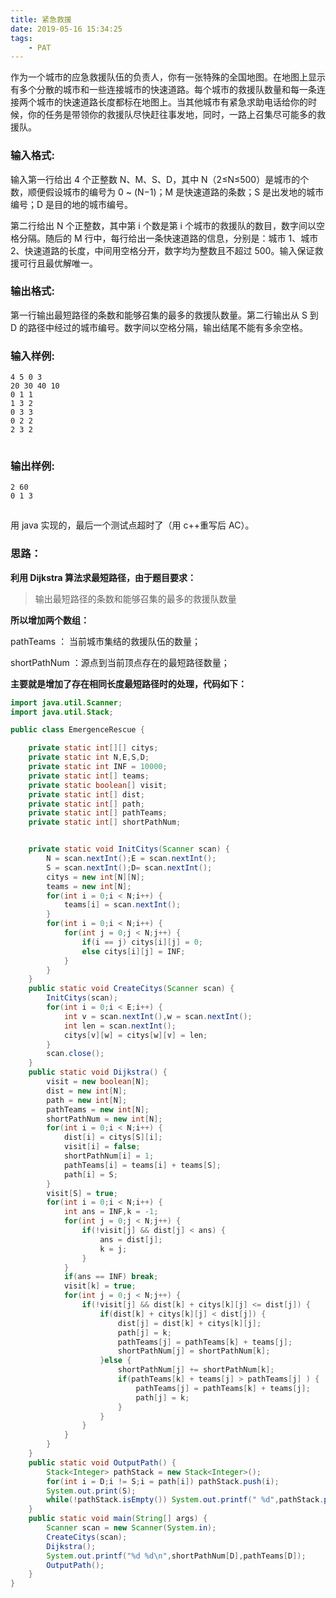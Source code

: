 ```yaml
---
title: 紧急救援
date: 2019-05-16 15:34:25
tags: 
	- PAT
---
```


作为一个城市的应急救援队伍的负责人，你有一张特殊的全国地图。在地图上显示有多个分散的城市和一些连接城市的快速道路。每个城市的救援队数量和每一条连接两个城市的快速道路长度都标在地图上。当其他城市有紧急求助电话给你的时候，你的任务是带领你的救援队尽快赶往事发地，同时，一路上召集尽可能多的救援队。

<!-- more -->

### 输入格式:

输入第一行给出 4 个正整数 N、M、S、D，其中 N（2≤N≤500）是城市的个数，顺便假设城市的编号为 0 ~ (N−1)；M 是快速道路的条数；S 是出发地的城市编号；D 是目的地的城市编号。

第二行给出 N 个正整数，其中第 i 个数是第 i 个城市的救援队的数目，数字间以空格分隔。随后的 M 行中，每行给出一条快速道路的信息，分别是：城市 1、城市 2、快速道路的长度，中间用空格分开，数字均为整数且不超过 500。输入保证救援可行且最优解唯一。

### 输出格式:

第一行输出最短路径的条数和能够召集的最多的救援队数量。第二行输出从 S 到 D 的路径中经过的城市编号。数字间以空格分隔，输出结尾不能有多余空格。

### 输入样例:

```
4 5 0 3
20 30 40 10
0 1 1
1 3 2
0 3 3
0 2 2
2 3 2
```

![点击并拖拽以移动](data:image/gif;base64,R0lGODlhAQABAPABAP///wAAACH5BAEKAAAALAAAAAABAAEAAAICRAEAOw==)

### 输出样例:

```
2 60
0 1 3
```

![点击并拖拽以移动](data:image/gif;base64,R0lGODlhAQABAPABAP///wAAACH5BAEKAAAALAAAAAABAAEAAAICRAEAOw==)

用 java 实现的，最后一个测试点超时了（用 c++重写后 AC）。

### **思路：**

**利用 Dijkstra 算法求最短路径，由于题目要求：**

> 输出最短路径的条数和能够召集的最多的救援队数量

**所以增加两个数组：**

pathTeams ： 当前城市集结的救援队伍的数量；

shortPathNum ：源点到当前顶点存在的最短路径数量；

**主要就是增加了存在相同长度最短路径时的处理，代码如下：**

```java
import java.util.Scanner;
import java.util.Stack;

public class EmergenceRescue {

	private static int[][] citys;
	private static int N,E,S,D;
	private static int INF = 10000;
	private static int[] teams;
	private static boolean[] visit;
	private static int[] dist;
	private static int[] path;
	private static int[] pathTeams;
	private static int[] shortPathNum;


	private static void InitCitys(Scanner scan) {
		N = scan.nextInt();E = scan.nextInt();
		S = scan.nextInt();D= scan.nextInt();
		citys = new int[N][N];
		teams = new int[N];
		for(int i = 0;i < N;i++) {
			teams[i] = scan.nextInt();
		}
		for(int i = 0;i < N;i++) {
			for(int j = 0;j < N;j++) {
				if(i == j) citys[i][j] = 0;
				else citys[i][j] = INF;
			}
		}
	}
	public static void CreateCitys(Scanner scan) {
		InitCitys(scan);
		for(int i = 0;i < E;i++) {
			int v = scan.nextInt(),w = scan.nextInt();
			int len = scan.nextInt();
			citys[v][w] = citys[w][v] = len;
		}
		scan.close();
	}
	public static void Dijkstra() {
		visit = new boolean[N];
		dist = new int[N];
		path = new int[N];
		pathTeams = new int[N];
		shortPathNum = new int[N];
		for(int i = 0;i < N;i++) {
			dist[i] = citys[S][i];
			visit[i] = false;
			shortPathNum[i] = 1;
			pathTeams[i] = teams[i] + teams[S];
			path[i] = S;
		}
		visit[S] = true;
		for(int i = 0;i < N;i++) {
			int ans = INF,k = -1;
			for(int j = 0;j < N;j++) {
				if(!visit[j] && dist[j] < ans) {
					ans = dist[j];
					k = j;
				}
			}
			if(ans == INF) break;
			visit[k] = true;
			for(int j = 0;j < N;j++) {
				if(!visit[j] && dist[k] + citys[k][j] <= dist[j]) {
					if(dist[k] + citys[k][j] < dist[j]) {
						dist[j] = dist[k] + citys[k][j];
						path[j] = k;
						pathTeams[j] = pathTeams[k] + teams[j];
						shortPathNum[j] = shortPathNum[k];
					}else {
						shortPathNum[j] += shortPathNum[k];
						if(pathTeams[k] + teams[j] > pathTeams[j] ) {
							pathTeams[j] = pathTeams[k] + teams[j];
							path[j] = k;
						}
					}
				}
			}
		}
	}
	public static void OutputPath() {
		Stack<Integer> pathStack = new Stack<Integer>();
		for(int i = D;i != S;i = path[i]) pathStack.push(i);
		System.out.print(S);
		while(!pathStack.isEmpty()) System.out.printf(" %d",pathStack.pop());
	}
	public static void main(String[] args) {
		Scanner scan = new Scanner(System.in);
		CreateCitys(scan);
		Dijkstra();
		System.out.printf("%d %d\n",shortPathNum[D],pathTeams[D]);
		OutputPath();
	}
}
```

![点击并拖拽以移动](data:image/gif;base64,R0lGODlhAQABAPABAP///wAAACH5BAEKAAAALAAAAAABAAEAAAICRAEAOw==)
